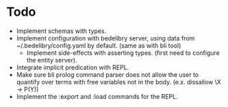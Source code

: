 
Todo
====

  * Implement schemas with types.
  * Implement configuration with bedelibry server, using data from ~/.bedelibry/config.yaml by default. (same as with bli tool)
    * Implement side-effects with asserting types. (first need to configure the entity server).
  * Integrate implicit predication with REPL.
  * Make sure bli prolog command parser does not allow the user to quantify over terms
    with free variables not in the body. (e.x. dissallow \X -> P(Y))
  * Implement the :export and :load commands for the REPL.